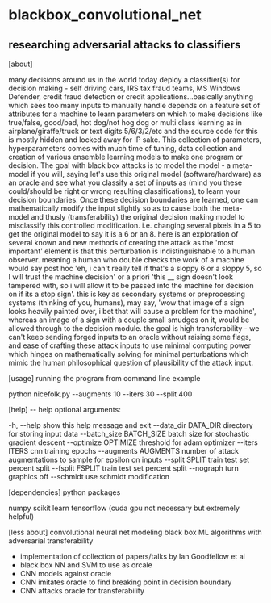 # blackbox_convolutional_net
## researching adversarial attacks to classifiers
[about] 

many decisions around us in the world today deploy a classifier(s) for decision making - self driving cars, IRS tax fraud teams, MS Windows Defender, credit fraud detection or credit applications...basically anything which sees too many inputs to manually handle depends on a feature set of attributes for a machine to learn parameters on which to make decisions like true/false, good/bad, hot dog/not hog dog or multi class learning as in airplane/giraffe/truck or text digits 5/6/3/2/etc and the source code for this is mostly hidden and locked away for IP sake. This collection of parameters, hyperparameters comes with much time of tuning, data collection and creation of various ensemble learning models to make one program or decision. The goal with black box attacks is to model the model - a meta-model if you will, saying let's use this original model (software/hardware) as an oracle and see what you classify a set of inputs as (mind you these could/should be right or wrong resulting classifications), to learn your decision boundaries. Once these decision boundaries are learned, one can mathematically modify the input slightly so as to cause both the meta-model and thusly (transferability) the original decision making model to misclassify this controlled modification. i.e. changing several pixels in a 5 to get the original model to say it is a 6 or an 8. here is an exploration of several known and new methods of creating the attack as the 'most important' element is that this perturbation is indistinguishable to a human observer. meaning a human who double checks the work of a machine would say post hoc 'eh, i can't really tell if that's a sloppy 6 or a sloppy 5, so I will trust the machine decision' or a priori 'this __ sign doesn't look tampered with, so i will allow it to be passed into the machine for decision on if its a stop sign'. this is key as secondary systems or preprocessing systems (thinking of you, humans), may say, 'wow that image of a sign looks heavily painted over, i bet that will cause a problem for the machine', whereas an image of a sign with a couple small smudges on it, would be allowed through to the decision module. the goal is high transferability - we can't keep sending forged inputs to an oracle without raising some flags, and ease of crafting these attack inputs to use minimal computing power which hinges on mathematically solving for minimal perturbations which mimic the human philosophical question of plausibility of the attack input.  

[usage] running the program from command line example

python nicefolk.py --augments 10 --iters 30 --split 400

[help] -- help optional arguments:

  -h, --help            show this help message and exit
  --data_dir DATA_DIR   directory for storing input data
  --batch_size BATCH_SIZE
                        batch size for stochastic gradient descent
  --optimize OPTIMIZE   threshold for adam optimizer
  --iters ITERS         cnn training epochs
  --augments AUGMENTS   number of attack augmentations to sample for epsilon
                        on inputs
  --split SPLIT         train test set percent split
  --fsplit FSPLIT       train test set percent split
  --nograph             turn graphics off
  --schmidt             use schmidt modification

[dependencies] python packages

numpy
scikit learn
tensorflow (cuda gpu not necessary but extremely helpful)

[less about] convolutional neural net modeling black box ML algorithms with adversarial transferability

 - implementation of collection of papers/talks by Ian Goodfellow et al
 - black box NN and SVM to use as orcale
 - CNN models against oracle
 - CNN imitates oracle to find breaking point in decision boundary
 - CNN attacks oracle for transferability
